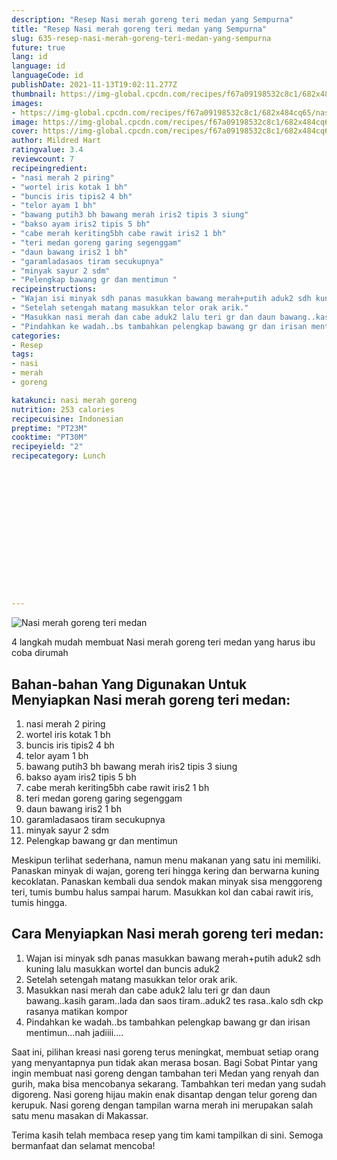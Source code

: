 ```yaml
---
description: "Resep Nasi merah goreng teri medan yang Sempurna"
title: "Resep Nasi merah goreng teri medan yang Sempurna"
slug: 635-resep-nasi-merah-goreng-teri-medan-yang-sempurna
future: true
lang: id
language: id
languageCode: id
publishDate: 2021-11-13T19:02:11.277Z 
thumbnail: https://img-global.cpcdn.com/recipes/f67a09198532c8c1/682x484cq65/nasi-merah-goreng-teri-medan-foto-resep-utama.png
images:
- https://img-global.cpcdn.com/recipes/f67a09198532c8c1/682x484cq65/nasi-merah-goreng-teri-medan-foto-resep-utama.png
image: https://img-global.cpcdn.com/recipes/f67a09198532c8c1/682x484cq65/nasi-merah-goreng-teri-medan-foto-resep-utama.png
cover: https://img-global.cpcdn.com/recipes/f67a09198532c8c1/682x484cq65/nasi-merah-goreng-teri-medan-foto-resep-utama.png
author: Mildred Hart
ratingvalue: 3.4
reviewcount: 7
recipeingredient:
- "nasi merah 2 piring"
- "wortel iris kotak 1 bh"
- "buncis iris tipis2 4 bh"
- "telor ayam 1 bh"
- "bawang putih3 bh bawang merah iris2 tipis 3 siung"
- "bakso ayam iris2 tipis 5 bh"
- "cabe merah keriting5bh cabe rawit iris2 1 bh"
- "teri medan goreng garing segenggam"
- "daun bawang iris2 1 bh"
- "garamladasaos tiram secukupnya"
- "minyak sayur 2 sdm"
- "Pelengkap bawang gr dan mentimun "
recipeinstructions:
- "Wajan isi minyak sdh panas masukkan bawang merah+putih aduk2 sdh kuning lalu masukkan wortel dan buncis aduk2"
- "Setelah setengah matang masukkan telor orak arik."
- "Masukkan nasi merah dan cabe aduk2 lalu teri gr dan daun bawang..kasih garam..lada dan saos tiram..aduk2 tes rasa..kalo sdh ckp rasanya matikan kompor"
- "Pindahkan ke wadah..bs tambahkan pelengkap bawang gr dan irisan mentimun...nah jadiiii...."
categories:
- Resep
tags:
- nasi
- merah
- goreng

katakunci: nasi merah goreng 
nutrition: 253 calories
recipecuisine: Indonesian
preptime: "PT23M"
cooktime: "PT30M"
recipeyield: "2"
recipecategory: Lunch


     
    
    
    
    
    
    
    
    
    
    
      
    
---
```



![Nasi merah goreng teri medan](https://img-global.cpcdn.com/recipes/f67a09198532c8c1/682x484cq65/nasi-merah-goreng-teri-medan-foto-resep-utama.png)

4 langkah mudah membuat  Nasi merah goreng teri medan yang harus ibu coba dirumah

<!--inarticleads1-->

## Bahan-bahan Yang Digunakan Untuk Menyiapkan Nasi merah goreng teri medan:

1. nasi merah 2 piring
1. wortel iris kotak 1 bh
1. buncis iris tipis2 4 bh
1. telor ayam 1 bh
1. bawang putih3 bh bawang merah iris2 tipis 3 siung
1. bakso ayam iris2 tipis 5 bh
1. cabe merah keriting5bh cabe rawit iris2 1 bh
1. teri medan goreng garing segenggam
1. daun bawang iris2 1 bh
1. garamladasaos tiram secukupnya
1. minyak sayur 2 sdm
1. Pelengkap bawang gr dan mentimun 

Meskipun terlihat sederhana, namun menu makanan yang satu ini memiliki. Panaskan minyak di wajan, goreng teri hingga kering dan berwarna kuning kecoklatan. Panaskan kembali dua sendok makan minyak sisa menggoreng teri, tumis bumbu halus sampai harum. Masukkan kol dan cabai rawit iris, tumis hingga. 

<!--inarticleads2-->

## Cara Menyiapkan Nasi merah goreng teri medan:

1. Wajan isi minyak sdh panas masukkan bawang merah+putih aduk2 sdh kuning lalu masukkan wortel dan buncis aduk2
1. Setelah setengah matang masukkan telor orak arik.
1. Masukkan nasi merah dan cabe aduk2 lalu teri gr dan daun bawang..kasih garam..lada dan saos tiram..aduk2 tes rasa..kalo sdh ckp rasanya matikan kompor
1. Pindahkan ke wadah..bs tambahkan pelengkap bawang gr dan irisan mentimun...nah jadiiii....


Saat ini, pilihan kreasi nasi goreng terus meningkat, membuat setiap orang yang menyantapnya pun tidak akan merasa bosan. Bagi Sobat Pintar yang ingin membuat nasi goreng dengan tambahan teri Medan yang renyah dan gurih, maka bisa mencobanya sekarang. Tambahkan teri medan yang sudah digoreng. Nasi goreng hijau makin enak disantap dengan telur goreng dan kerupuk. Nasi goreng dengan tampilan warna merah ini merupakan salah satu menu masakan di Makassar. 

Terima kasih telah membaca resep yang tim kami tampilkan di sini. Semoga bermanfaat dan selamat mencoba!
